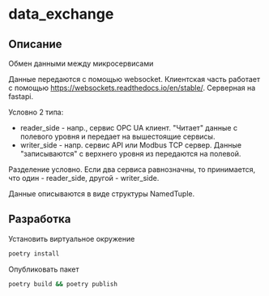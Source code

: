 # data_exchange

## Описание

Обмен данными между микросервисами

Данные передаются с помощью websocket. Клиентская часть работает с помощью https://websockets.readthedocs.io/en/stable/. Серверная на fastapi.

Условно 2 типа:
- reader_side - напр., сервис OPC UA клиент. "Читает" данные с полевого уровня и передает на вышестоящие сервисы.
- writer_side - напр. сервис API или Modbus TCP сервер. Данные "записываются" с верхнего уровня из передаются на полевой.

Разделение условно. Если два сервиса равнозначны, то принимается, что один - reader_side, другой - writer_side.

Данные описываются в виде структуры NamedTuple.


## Разработка

Установить виртуальное окружение

```sh
poetry install
```

Опубликовать пакет

```sh
poetry build && poetry publish
```
